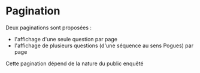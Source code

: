 # Pagination

Deux paginations sont proposées :
- l'affichage d'une seule question par page
- l'affichage de plusieurs questions (d'une séquence au sens Pogues) par page

Cette pagination dépend de la nature du public enquêté
